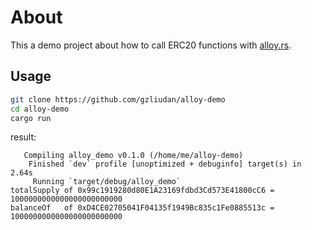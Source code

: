 # About

This a demo project about how to call ERC20 functions with [alloy.rs](https://github.com/alloy-rs/alloy).

## Usage

```bash
git clone https://github.com/gzliudan/alloy-demo
cd alloy-demo
cargo run
```

result:

```text
   Compiling alloy_demo v0.1.0 (/home/me/alloy-demo)
    Finished `dev` profile [unoptimized + debuginfo] target(s) in 2.64s
     Running `target/debug/alloy_demo`
totalSupply of 0x99c1919280d80E1A23169fdbd3Cd573E41800cC6 = 1000000000000000000000000
balanceOf   of 0xD4CE02705041F04135f1949Bc835c1Fe0885513c = 1000000000000000000000000
```
